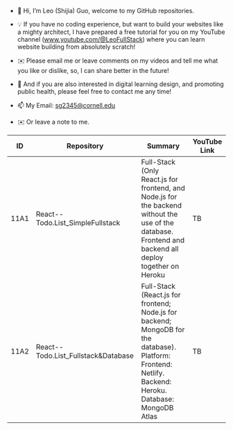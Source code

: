 - 👋 Hi, I’m Leo (Shijia) Guo, welcome to my GitHub repositories.
- 💡 If you have no coding experience, but want to build your websites like a mighty architect, <be> I have prepared a free tutorial for you on my YouTube channel <be> (www.youtube.com/@LeoFullStack) where you can learn website building from absolutely scratch!
- ✉️ Please email me or leave comments on my videos and tell me what you like or dislike, so, I can share better in the future! 

- 👀 And if you are also interested in digital learning design, and promoting public health, <be> please feel free to contact me any time!
- 📫 My Email: sg2345@cornell.edu
- ✉️ Or leave a note to me.

|ID|Repository|Summary|YouTube Link|
|----------|----------|----------|----------|
|11A1|React--Todo.List_SimpleFullstack|Full-Stack (Only React.js for frontend, and Node.js for the backend without the use of the database. Frontend and backend all deploy together on Heroku | TB |
|11A2|React--Todo.List_Fullstack&Database|Full-Stack (React.js for frontend; Node.js for backend; MongoDB for the database). Platform: Frontend: Netlify. Backend: Heroku. Database: MongoDB Atlas| TB |
